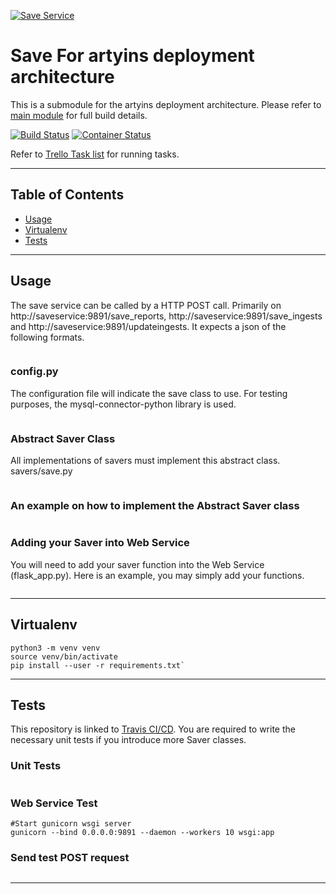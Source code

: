 [![Save Service](https://github.com/jax79sg/artyins-saveservice/raw/master/images/SoftwareArchitectureSaveService.jpg)]()

# Save For artyins deployment architecture
This is a submodule for the artyins deployment architecture. Please refer to [main module](https://github.com/jax79sg/artyins) for full build details.

[![Build Status](https://travis-ci.com/jax79sg/artyins-saveservice.svg?branch=master)](https://travis-ci.com/jax79sg/artyins-saveservice)
[![Container Status](https://quay.io/repository/jax79sg/artyins-saveservice/status)](https://quay.io/repository/jax79sg/artyins-saveservice)

Refer to [Trello Task list](https://trello.com/c/x7u3MPQX) for running tasks.

---

## Table of Contents

- [Usage](#Usage)
- [Virtualenv](#Virtualenv)
- [Tests](#Tests)

---

## Usage
The save service can be called by a HTTP POST call. Primarily on http://saveservice:9891/save_reports, http://saveservice:9891/save_ingests and http://saveservice:9891/updateingests. It expects a json of the following formats.

```python
```
### config.py
The configuration file will indicate the save class to use. For testing purposes, the mysql-connector-python library is used. 
```python

```

### Abstract Saver Class
All implementations of savers must implement this abstract class.
savers/save.py
```python

```

### An example on how to implement the Abstract Saver class
```python

```

### Adding your Saver into Web Service
You will need to add your saver function into the Web Service (flask_app.py). Here is an example, you may simply add your functions.
```python

```
---

## Virtualenv
```shell
python3 -m venv venv
source venv/bin/activate
pip install --user -r requirements.txt`
```
---

## Tests 
This repository is linked to [Travis CI/CD](https://travis-ci.com/jax79sg/artyins-saveservice). You are required to write the necessary unit tests if you introduce more Saver classes.
### Unit Tests
```python
```

### Web Service Test
```
#Start gunicorn wsgi server
gunicorn --bind 0.0.0.0:9891 --daemon --workers 10 wsgi:app
```
### Send test POST request
```python
```

---

